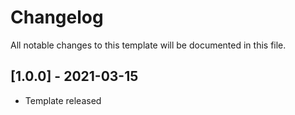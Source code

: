 # Changelog
All notable changes to this template will be documented in this file.

## [1.0.0] - 2021-03-15
- Template released
